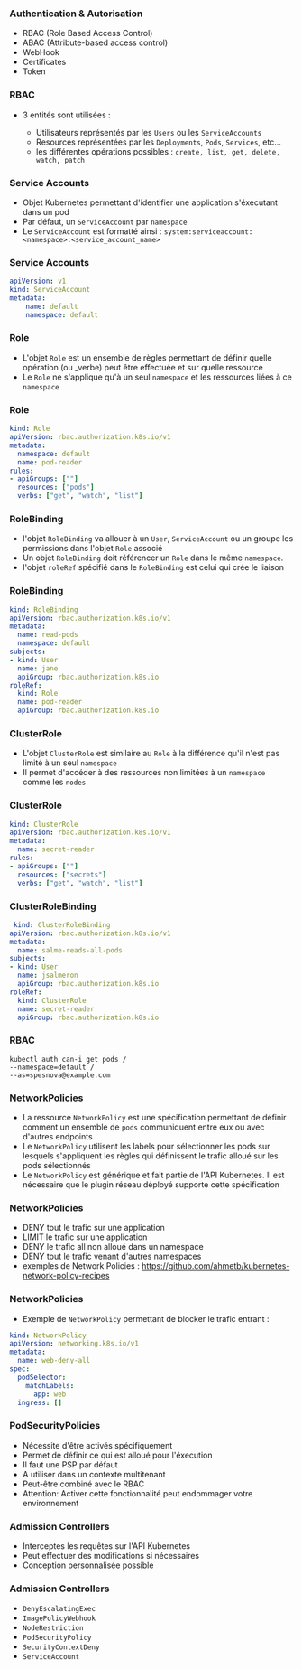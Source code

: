 ### Authentication & Autorisation 

- RBAC (Role Based Access Control)
- ABAC (Attribute-based access control)
- WebHook
- Certificates
- Token


### RBAC

- 3 entités sont utilisées :

    - Utilisateurs représentés par les `Users` ou les `ServiceAccounts`
    - Resources représentées par les `Deployments`, `Pods`, `Services`, etc...
    - les différentes opérations possibles : `create, list, get, delete, watch, patch`


### Service Accounts

- Objet Kubernetes permettant d'identifier une application s'éxecutant dans un pod
- Par défaut, un `ServiceAccount` par `namespace`
- Le `ServiceAccount` est formatté ainsi :
    `system:serviceaccount:<namespace>:<service_account_name>`


### Service Accounts

```yaml
apiVersion: v1
kind: ServiceAccount
metadata:
    name: default
    namespace: default
```


### Role

- L'objet `Role` est un ensemble de règles permettant de définir quelle opération (ou _verbe) peut être effectuée et sur quelle ressource
- Le `Role` ne s'applique qu'à un seul `namespace` et les ressources liées à ce `namespace`


### Role

```yaml
kind: Role
apiVersion: rbac.authorization.k8s.io/v1
metadata:
  namespace: default
  name: pod-reader
rules:
- apiGroups: [""]
  resources: ["pods"]
  verbs: ["get", "watch", "list"]
```

### RoleBinding

- l'objet `RoleBinding` va allouer à un `User`, `ServiceAccount` ou un groupe les permissions dans l'objet `Role` associé
- Un objet `RoleBinding` doit référencer un `Role` dans le même `namespace`.
- l'objet `roleRef` spécifié dans le `RoleBinding` est celui qui crée le liaison

### RoleBinding

```yaml
kind: RoleBinding
apiVersion: rbac.authorization.k8s.io/v1
metadata:
  name: read-pods
  namespace: default
subjects:
- kind: User
  name: jane
  apiGroup: rbac.authorization.k8s.io
roleRef:
  kind: Role 
  name: pod-reader
  apiGroup: rbac.authorization.k8s.io
```

### ClusterRole

- L'objet `ClusterRole` est similaire au `Role` à la différence qu'il n'est pas limité à un seul `namespace`
- Il permet d'accéder à des ressources non limitées à un `namespace` comme les `nodes`

### ClusterRole

```yaml
kind: ClusterRole
apiVersion: rbac.authorization.k8s.io/v1
metadata:
  name: secret-reader
rules:
- apiGroups: [""]
  resources: ["secrets"]
  verbs: ["get", "watch", "list"]
```

### ClusterRoleBinding

```yaml
 kind: ClusterRoleBinding
apiVersion: rbac.authorization.k8s.io/v1
metadata:
  name: salme-reads-all-pods
subjects:
- kind: User
  name: jsalmeron
  apiGroup: rbac.authorization.k8s.io
roleRef:
  kind: ClusterRole
  name: secret-reader
  apiGroup: rbac.authorization.k8s.io
```


### RBAC

```
kubectl auth can-i get pods /
--namespace=default /
--as=spesnova@example.com
```


### NetworkPolicies

- La ressource `NetworkPolicy` est une spécification permettant de définir comment un ensemble de `pods` communiquent entre eux ou avec d'autres endpoints
- Le `NetworkPolicy` utilisent les labels pour sélectionner les pods sur lesquels s'appliquent les règles qui définissent le trafic alloué sur les pods sélectionnés
- Le `NetworkPolicy` est générique et fait partie de l'API Kubernetes. Il est nécessaire que le plugin réseau déployé supporte cette spécification

### NetworkPolicies

- DENY tout le trafic sur une application
- LIMIT le trafic sur une application 
- DENY le trafic all non alloué dans un namespace
- DENY tout le trafic venant d'autres namespaces
- exemples de Network Policies : <https://github.com/ahmetb/kubernetes-network-policy-recipes>

### NetworkPolicies

- Exemple de `NetworkPolicy` permettant de blocker le trafic entrant :

```yaml
kind: NetworkPolicy
apiVersion: networking.k8s.io/v1
metadata:
  name: web-deny-all
spec:
  podSelector:
    matchLabels:
      app: web
  ingress: []
```

### PodSecurityPolicies

- Nécessite d'être activés spécifiquement
- Permet de définir ce qui est alloué pour l'éxecution
- Il faut une PSP par défaut
- A utiliser dans un contexte multitenant
- Peut-être combiné avec le RBAC
- Attention: Activer cette fonctionnalité peut endommager votre environnement


### Admission Controllers

- Interceptes les requêtes sur l'API Kubernetes
- Peut effectuer des modifications si nécessaires
- Conception personnalisée possible


### Admission Controllers

- `DenyEscalatingExec`
- `ImagePolicyWebhook`
- `NodeRestriction`
- `PodSecurityPolicy`
- `SecurityContextDeny`
- `ServiceAccount`


